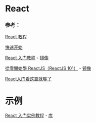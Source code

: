 React
=====



### 参考：

[React 教程](http://www.runoob.com/react/react-tutorial.html)

[快速开始](https://react.docschina.org/docs/hello-world.html)

[React 入门教程](https://github.com/hulufei/react-tutorial) - [镜像](http://caibaojian.com/react/)

[從零開始學 ReactJS（ReactJS 101）](https://github.com/kdchang/reactjs101) - [镜像](https://reactjs.org.cn/book/reactjs101/doc/index.html)

[React入门看这篇就够了](https://segmentfault.com/a/1190000012921279)



# 示例

[React 入门实例教程](http://www.ruanyifeng.com/blog/2015/03/react.html) - [库](https://github.com/ruanyf/react-demos)